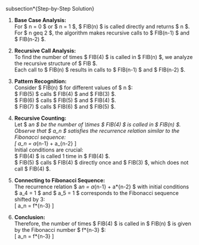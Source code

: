 subsection\*{Step-by-Step Solution}

1. **Base Case Analysis:** <br/>
   For $ n = 0 $ or $ n = 1 $, $ FIB(n) $ is called directly and returns $ n $. <br/>
   For $ n geq 2 $, the algorithm makes recursive calls to $ FIB(n-1) $ and $ FIB(n-2) $.

2. **Recursive Call Analysis:**<br/>
   To find the number of times $ FIB(4) $ is called in $ FIB(n) $, we analyze the recursive structure of $ FIB $.<br/>
   Each call to $ FIB(n) $ results in calls to $ FIB(n-1) $ and $ FIB(n-2) $.

3. **Pattern Recognition:**<br/>
   Consider $ FIB(n) $ for different values of $ n $:<br/>
$ FIB(5) $ calls $ FIB(4) $ and $ FIB(3) $.<br/>
$ FIB(6) $ calls $ FIB(5) $ and $ FIB(4) $.<br/>
$ FIB(7) $ calls $ FIB(6) $ and $ FIB(5) $.

4. **Recursive Counting:**<br/>
   Let $ a*n $ be the number of \times $ FIB(4) $ is called in $ FIB(n) $.<br/>
   Observe that $ a_n $ satisfies the recurrence relation similar to the Fibonacci sequence:<br/>
   [
   a_n = a*{n-1} + a\_{n-2}
   ]
   <br/>
   Initial conditions are crucial:<br/>
   $ FIB(4) $ is called 1 time in $ FIB(4) $.<br/>
$ FIB(5) $ calls $ FIB(4) $ directly once and $ FIB(3) $, which does not call $ FIB(4) $.

5. **Connecting to Fibonacci Sequence:**<br/>
   The recurrence relation $ a*n = a*{n-1} + a*{n-2} $ with initial conditions $ a_4 = 1 $ and $ a_5 = 1 $ corresponds to the Fibonacci sequence shifted by 3:<br/>
   [
   a_n = f*{n-3}
   ]

6. **Conclusion:**<br/>
   Therefore, the number of times $ FIB(4) $ is called in $ FIB(n) $ is given by the Fibonacci number $ f*{n-3} $:<br/>
   [
   a_n = f*{n-3}
   ]
